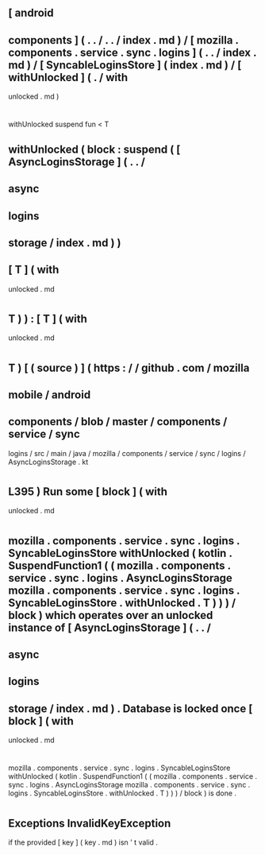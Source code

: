 [
android
-
components
]
(
.
.
/
.
.
/
index
.
md
)
/
[
mozilla
.
components
.
service
.
sync
.
logins
]
(
.
.
/
index
.
md
)
/
[
SyncableLoginsStore
]
(
index
.
md
)
/
[
withUnlocked
]
(
.
/
with
-
unlocked
.
md
)
#
withUnlocked
suspend
fun
<
T
>
withUnlocked
(
block
:
suspend
(
[
AsyncLoginsStorage
]
(
.
.
/
-
async
-
logins
-
storage
/
index
.
md
)
)
-
>
[
T
]
(
with
-
unlocked
.
md
#
T
)
)
:
[
T
]
(
with
-
unlocked
.
md
#
T
)
[
(
source
)
]
(
https
:
/
/
github
.
com
/
mozilla
-
mobile
/
android
-
components
/
blob
/
master
/
components
/
service
/
sync
-
logins
/
src
/
main
/
java
/
mozilla
/
components
/
service
/
sync
/
logins
/
AsyncLoginsStorage
.
kt
#
L395
)
Run
some
[
block
]
(
with
-
unlocked
.
md
#
mozilla
.
components
.
service
.
sync
.
logins
.
SyncableLoginsStore
withUnlocked
(
kotlin
.
SuspendFunction1
(
(
mozilla
.
components
.
service
.
sync
.
logins
.
AsyncLoginsStorage
mozilla
.
components
.
service
.
sync
.
logins
.
SyncableLoginsStore
.
withUnlocked
.
T
)
)
)
/
block
)
which
operates
over
an
unlocked
instance
of
[
AsyncLoginsStorage
]
(
.
.
/
-
async
-
logins
-
storage
/
index
.
md
)
.
Database
is
locked
once
[
block
]
(
with
-
unlocked
.
md
#
mozilla
.
components
.
service
.
sync
.
logins
.
SyncableLoginsStore
withUnlocked
(
kotlin
.
SuspendFunction1
(
(
mozilla
.
components
.
service
.
sync
.
logins
.
AsyncLoginsStorage
mozilla
.
components
.
service
.
sync
.
logins
.
SyncableLoginsStore
.
withUnlocked
.
T
)
)
)
/
block
)
is
done
.
#
#
#
Exceptions
InvalidKeyException
-
if
the
provided
[
key
]
(
key
.
md
)
isn
'
t
valid
.
